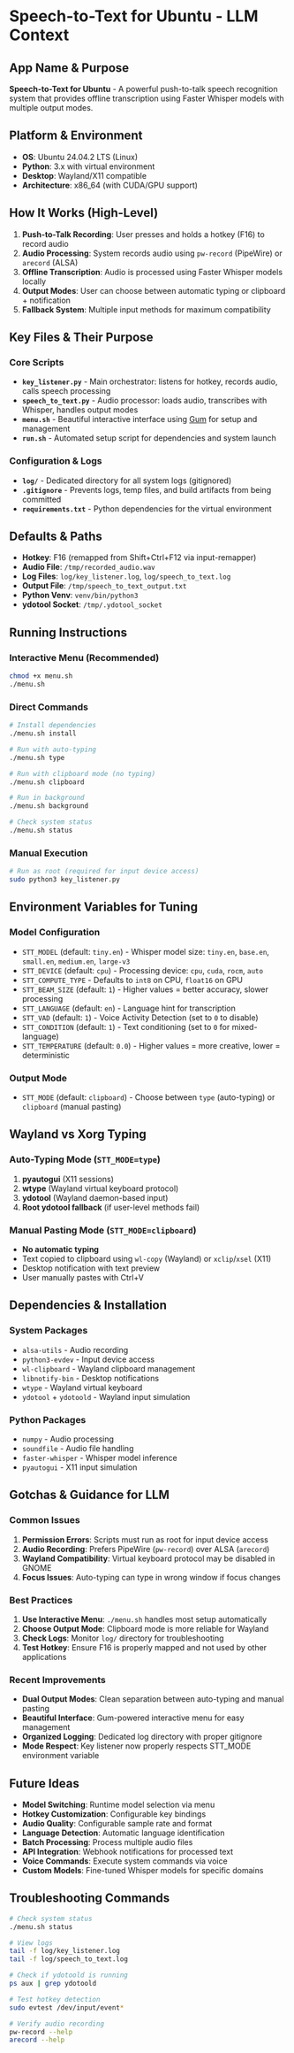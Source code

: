 # Speech-to-Text for Ubuntu - LLM Context

## App Name & Purpose
**Speech-to-Text for Ubuntu** - A powerful push-to-talk speech recognition system that provides offline transcription using Faster Whisper models with multiple output modes.

## Platform & Environment
- **OS**: Ubuntu 24.04.2 LTS (Linux)
- **Python**: 3.x with virtual environment
- **Desktop**: Wayland/X11 compatible
- **Architecture**: x86_64 (with CUDA/GPU support)

## How It Works (High-Level)
1. **Push-to-Talk Recording**: User presses and holds a hotkey (F16) to record audio
2. **Audio Processing**: System records audio using `pw-record` (PipeWire) or `arecord` (ALSA)
3. **Offline Transcription**: Audio is processed using Faster Whisper models locally
4. **Output Modes**: User can choose between automatic typing or clipboard + notification
5. **Fallback System**: Multiple input methods for maximum compatibility

## Key Files & Their Purpose

### Core Scripts
- **`key_listener.py`** - Main orchestrator: listens for hotkey, records audio, calls speech processing
- **`speech_to_text.py`** - Audio processor: loads audio, transcribes with Whisper, handles output modes
- **`menu.sh`** - Beautiful interactive interface using [Gum](https://github.com/charmbracelet/gum) for setup and management
- **`run.sh`** - Automated setup script for dependencies and system launch

### Configuration & Logs
- **`log/`** - Dedicated directory for all system logs (gitignored)
- **`.gitignore`** - Prevents logs, temp files, and build artifacts from being committed
- **`requirements.txt`** - Python dependencies for the virtual environment

## Defaults & Paths
- **Hotkey**: F16 (remapped from Shift+Ctrl+F12 via input-remapper)
- **Audio File**: `/tmp/recorded_audio.wav`
- **Log Files**: `log/key_listener.log`, `log/speech_to_text.log`
- **Output File**: `/tmp/speech_to_text_output.txt`
- **Python Venv**: `venv/bin/python3`
- **ydotool Socket**: `/tmp/.ydotool_socket`

## Running Instructions

### Interactive Menu (Recommended)
```bash
chmod +x menu.sh
./menu.sh
```

### Direct Commands
```bash
# Install dependencies
./menu.sh install

# Run with auto-typing
./menu.sh type

# Run with clipboard mode (no typing)
./menu.sh clipboard

# Run in background
./menu.sh background

# Check system status
./menu.sh status
```

### Manual Execution
```bash
# Run as root (required for input device access)
sudo python3 key_listener.py
```

## Environment Variables for Tuning

### Model Configuration
- `STT_MODEL` (default: `tiny.en`) - Whisper model size: `tiny.en`, `base.en`, `small.en`, `medium.en`, `large-v3`
- `STT_DEVICE` (default: `cpu`) - Processing device: `cpu`, `cuda`, `rocm`, `auto`
- `STT_COMPUTE_TYPE` - Defaults to `int8` on CPU, `float16` on GPU
- `STT_BEAM_SIZE` (default: `1`) - Higher values = better accuracy, slower processing
- `STT_LANGUAGE` (default: `en`) - Language hint for transcription
- `STT_VAD` (default: `1`) - Voice Activity Detection (set to `0` to disable)
- `STT_CONDITION` (default: `1`) - Text conditioning (set to `0` for mixed-language)
- `STT_TEMPERATURE` (default: `0.0`) - Higher values = more creative, lower = deterministic

### Output Mode
- `STT_MODE` (default: `clipboard`) - Choose between `type` (auto-typing) or `clipboard` (manual pasting)

## Wayland vs Xorg Typing

### Auto-Typing Mode (`STT_MODE=type`)
1. **pyautogui** (X11 sessions)
2. **wtype** (Wayland virtual keyboard protocol)
3. **ydotool** (Wayland daemon-based input)
4. **Root ydotool fallback** (if user-level methods fail)

### Manual Pasting Mode (`STT_MODE=clipboard`)
- **No automatic typing**
- Text copied to clipboard using `wl-copy` (Wayland) or `xclip`/`xsel` (X11)
- Desktop notification with text preview
- User manually pastes with Ctrl+V

## Dependencies & Installation

### System Packages
- `alsa-utils` - Audio recording
- `python3-evdev` - Input device access
- `wl-clipboard` - Wayland clipboard management
- `libnotify-bin` - Desktop notifications
- `wtype` - Wayland virtual keyboard
- `ydotool` + `ydotoold` - Wayland input simulation

### Python Packages
- `numpy` - Audio processing
- `soundfile` - Audio file handling
- `faster-whisper` - Whisper model inference
- `pyautogui` - X11 input simulation

## Gotchas & Guidance for LLM

### Common Issues
1. **Permission Errors**: Scripts must run as root for input device access
2. **Audio Recording**: Prefers PipeWire (`pw-record`) over ALSA (`arecord`)
3. **Wayland Compatibility**: Virtual keyboard protocol may be disabled in GNOME
4. **Focus Issues**: Auto-typing can type in wrong window if focus changes

### Best Practices
1. **Use Interactive Menu**: `./menu.sh` handles most setup automatically
2. **Choose Output Mode**: Clipboard mode is more reliable for Wayland
3. **Check Logs**: Monitor `log/` directory for troubleshooting
4. **Test Hotkey**: Ensure F16 is properly mapped and not used by other applications

### Recent Improvements
- **Dual Output Modes**: Clean separation between auto-typing and manual pasting
- **Beautiful Interface**: Gum-powered interactive menu for easy management
- **Organized Logging**: Dedicated log directory with proper gitignore
- **Mode Respect**: Key listener now properly respects STT_MODE environment variable

## Future Ideas
- **Model Switching**: Runtime model selection via menu
- **Hotkey Customization**: Configurable key bindings
- **Audio Quality**: Configurable sample rate and format
- **Language Detection**: Automatic language identification
- **Batch Processing**: Process multiple audio files
- **API Integration**: Webhook notifications for processed text
- **Voice Commands**: Execute system commands via voice
- **Custom Models**: Fine-tuned Whisper models for specific domains

## Troubleshooting Commands
```bash
# Check system status
./menu.sh status

# View logs
tail -f log/key_listener.log
tail -f log/speech_to_text.log

# Check if ydotoold is running
ps aux | grep ydotoold

# Test hotkey detection
sudo evtest /dev/input/event*

# Verify audio recording
pw-record --help
arecord --help
```
